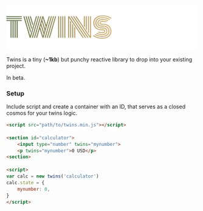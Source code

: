 ![alt text](https://github.com/andersdn11/twins/blob/main/logo.png?raw=true)

Twins is a tiny (**~1kb**) but punchy reactive library to drop into your existing project.

In beta.


### Setup

Include script and create a container with an ID, that serves as a closed cosmos for your twins logic.

```html
<script src="path/to/twins.min.js"></script>

<section id="calculator">
	<input type="number" twins="mynumber">
	<p twins="mynumber">0 USD</p>
<section>

<script>
var calc = new twins('calculator')
calc.state = {
	mynumber: 0,
}
</script>
```
